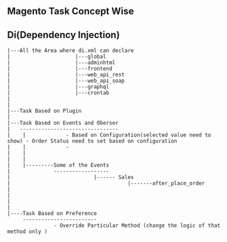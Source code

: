 



Magento Task Concept Wise
--------------------------






Di(Dependency Injection)
------------------------
    |---All the Area where di.xml can declare
    |                     |---global
    |                     |---adminhtml
    |                     |---frontend
    |                     |---web_api_rest
    |                     |---web_api_soap
    |                     |---graphql
    |                     |---crontab
    |
    |
    |---Task Based on Plugin
    |
    |---Task Based on Events and Oberser
    |   --------------------------------
    |    |             - Based on Configuration(selected value need to show) - Order Status need to set based on configuration 
    |    |             - 
    |    |
    |    |
    |    |---------Some of the Events
    |              ------------------
    |                           |------ Sales
    |                                      |-------after_place_order
    |
    |
    |
    |
    |----Task Based on Preference
         ------------------------
                   - Override Particular Method (change the logic of that method only )
   
 
 
 
